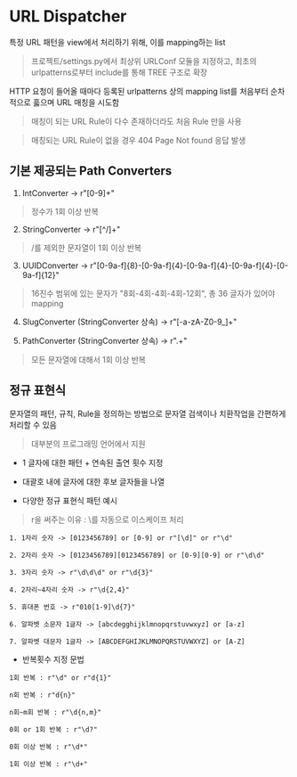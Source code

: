 
# URL Dispatcher

특정 URL 패턴을 view에서 처리하기 위해, 이를 mapping하는 list 

> 프로젝트/settings.py에서 최상위 URLConf 모듈을 지정하고, 최초의 urlpatterns로부터 include를 통해 TREE 구조로 확장

HTTP 요청이 들어올 때마다 등록된 urlpatterns 상의 mapping list를 처음부터 순차적으로 훓으며 URL 매칭을 시도함

> 매칭이 되는 URL Rule이 다수 존재하더라도 처음 Rule 만을 사용

> 매칭되는 URL Rule이 없을 경우 404 Page Not found 응답 발생

## 기본 제공되는 Path Converters

1. IntConverter -> r"[0-9]+"

> 정수가 1회 이상 반복

2. StringConverter ->  r"[^/]+"

> /를 제외한 문자열이 1회 이상 반복

3. UUIDConverter -> r"[0-9a-f]{8}-[0-9a-f]{4}-[0-9a-f]{4}-[0-9a-f]{4}-[0-9a-f]{12}"

> 16진수 범위에 있는 문자가 "8회-4회-4회-4회-12회", 총 36 글자가 있어야 mapping

4. SlugConverter (StringConverter 상속) -> r"[-a-zA-Z0-9_]+"

5. PathConverter (StringConverter 상속) -> r".+"

> 모든 문자열에 대해서 1회 이상 반복

## 정규 표현식

문자열의 패턴, 규칙, Rule을 정의하는 방법으로 문자열 검색이나 치환작업을 간편하게 처리할 수 있음

> 대부분의 프로그래밍 언어에서 지원

- 1 글자에 대한 패턴 + 연속된 출연 횟수 지정

- 대괄호 내에 글자에 대한 후보 글자들을 나열

* 다양한 정규 표현식 패턴 예시

> r을 써주는 이유 : \를 자동으로 이스케이프 처리

```
1. 1자리 숫자 -> [0123456789] or [0-9] or r"[\d]" or r"\d"

2. 2자리 숫자 -> [0123456789][0123456789] or [0-9][0-9] or r"\d\d"

3. 3자리 숫자 -> r"\d\d\d" or r"\d{3}"

4. 2자리~4자리 숫자 -> r"\d{2,4}"

5. 휴대폰 번호 -> r"010[1-9]\d{7}"

6. 알파벳 소문자 1글자 -> [abcdegghijklmnopqrstuvwxyz] or [a-z]

7. 알파벳 대문자 1글자 -> [ABCDEFGHIJKLMNOPQRSTUVWXYZ] or [A-Z]
```

* 반복횟수 지정 문법

```
1회 반복 : r"\d" or r"d{1}"

n회 반복 : r"d{n}"

n회~m회 반복 : r"\d{n,m}"

0회 or 1회 반복 : r"\d?"

0회 이상 반복 : r"\d*"

1회 이상 반복 : r"\d+"
```




